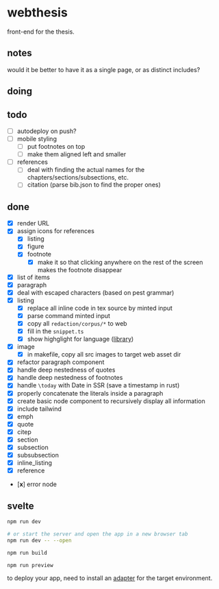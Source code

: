 # webthesis

front-end for the thesis.

## notes

would it be better to have it as a single page, or as distinct includes?

## doing


## todo

- [ ] autodeploy on push?
- [ ] mobile styling
  - [ ] put footnotes on top
  - [ ] make them aligned left and smaller
- [ ] references
  - [ ] deal with finding the actual names for the chapters/sections/subsections, etc.
  - [ ] citation (parse bib.json to find the proper ones)

## done
- [x] render URL
- [x] assign icons for references
  - [x] listing
  - [x] figure
  - [x] footnote
    - [x] make it so that clicking anywhere on the rest of the screen makes the footnote disappear
- [x] list of items
- [x] paragraph
- [x] deal with escaped characters (based on pest grammar)
- [x] listing
  - [x] replace all inline code in tex source by minted input
  - [x] parse command minted input
  - [x] copy all `redaction/corpus/*` to web
  - [x] fill in the `snippet.ts`
  - [x] show highglight for language ([library](https://github.com/highlightjs/highlight.js))
- [x] image
  - [x] in makefile, copy all src images to target web asset dir
- [x] refactor paragraph component
- [x] handle deep nestedness of quotes
- [x] handle deep nestedness of footnotes
- [x] handle `\today` with Date in SSR (save a timestamp in rust)
- [x] properly concatenate the literals inside a paragraph
- [x] create basic node component to recursively display all information
- [x] include tailwind
- [x] emph
- [x] quote
- [x] citep
- [x] section
- [x] subsection
- [x] subsubsection
- [x] inline_listing
- [x] reference
- [**x**] error node


## svelte

```bash
npm run dev

# or start the server and open the app in a new browser tab
npm run dev -- --open

npm run build

npm run preview
```

to deploy your app, need to install an [adapter](https://kit.svelte.dev/docs/adapters) for the target environment.
